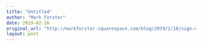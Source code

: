 ```yaml
---
title: "Untitled"
author: "Mark Forster"
date: 2019-02-16
original_url: "http://markforster.squarespace.com/blog/2019/2/16/sign-up-for-the-lenten-challenge-now.html"
layout: post
---
```

